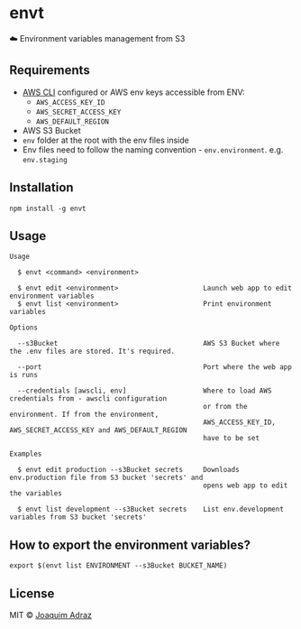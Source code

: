 # envt

☁️ Environment variables management from S3

## Requirements
- [AWS CLI](https://aws.amazon.com/cli/) configured or AWS env keys accessible from ENV: 
  - `AWS_ACCESS_KEY_ID`
  - `AWS_SECRET_ACCESS_KEY`
  - `AWS_DEFAULT_REGION`
- AWS S3 Bucket
- `env` folder at the root with the env files inside
- Env files need to follow the naming convention - `env.environment`. e.g. `env.staging`

## Installation
```
npm install -g envt
```

## Usage
```
Usage

  $ envt <command> <environment>

  $ envt edit <environment>                     Launch web app to edit environment variables
  $ envt list <environment>                     Print environment variables

Options

  --s3Bucket                                    AWS S3 Bucket where the .env files are stored. It's required.

  --port                                        Port where the web app is runs

  --credentials [awscli, env]                   Where to load AWS credentials from - awscli configuration
                                                or from the environment. If from the environment,
                                                AWS_ACCESS_KEY_ID, AWS_SECRET_ACCESS_KEY and AWS_DEFAULT_REGION
                                                have to be set

Examples

  $ envt edit production --s3Bucket secrets     Downloads env.production file from S3 bucket 'secrets' and
                                                opens web app to edit the variables

  $ envt list development --s3Bucket secrets    List env.development variables from S3 bucket 'secrets'
```

## How to export the environment variables?
```
export $(envt list ENVIRONMENT --s3Bucket BUCKET_NAME)
```

## License
MIT © [Joaquim Adraz](http://joaquimadraz.com)
